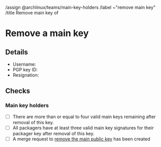 <!--
This template is used when an existing main PGP public key needs to be removed from the distribution's keyring.
It is used by users with a valid main key or the holder of the revocation certificate of the main key that is about to be removed.

NOTE: All comment sections with a MODIFY note need to be edited.
      All checkboxes in the "Check" section labeled as "Main key holders" need to be checked for the accompanying merge request to be merged.
-->

/assign @archlinux/teams/main-key-holders
/label ~"remove main key"
/title Remove main key of <!-- MODIFY: Add main key holder's username -->

<!-- Please do not remove the above quick actions, which automatically label the issue and assign relevant users. -->

# Remove a main key

## Details

- Username: <!-- MODIFY: Add the @-prefixed username -->
- PGP key ID: <!-- MODIFY: Add the output of `gpg --keyid-format long --list-key <MAIN KEY UID> | sed -n '2p' | tr -d ' '` here -->
- Resignation: <!-- MODIFY: Link to resignation of key holder -->

## Checks

### Main key holders

- [ ] There are more than or equal to four valid main keys remaining after removal of this key.
- [ ] All packagers have at least three valid main key signatures for their packager key after removal of this key.
- [ ] A merge request to [remove the main public key] has been created

[remove the main public key]: https://gitlab.archlinux.org/archlinux/archlinux-keyring/-/wikis/workflows/remove-a-main-key 
